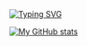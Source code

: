 
<a href="https://github.com/drkostas">
    <img src="https://readme-typing-svg.demolab.com?font=Georgia&size=18&duration=2000&pause=100&multiline=true&width=500&height=80&lines=Ashurov+Safarmurod;Founder of Wakeel and .Net Developer" alt="Typing SVG" />
</a>
<br/>
   

<a href="https://gkos.tech">
 

![My GitHub stats](https://github-readme-stats.vercel.app/api?username=Safarmurod7&theme=algolia&show_icons=true)
 





